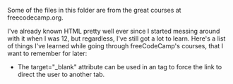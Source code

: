 Some of the files in this folder are from the great courses at freecodecamp.org.

I've already known HTML pretty well ever since I started messing around with it when I was 12, but regardless, I've still got a lot to learn. Here's a list of things I've learned while going through freeCodeCamp's courses, that I want to remember for later:
- The target="_blank" attribute can be used in an <a> tag to force the link to direct the user to another tab.
